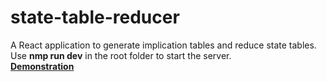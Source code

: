 # state-table-reducer
A React application to generate implication tables and reduce state tables.<br/>
Use **nmp run dev** in the root folder to start the server.<br/>
<a href="https://drive.google.com/file/d/1ZCzbYm8cpw8yFVZ-dbRmSR_t-_LHtcmJ/view?usp=sharing" target="blank"><b>Demonstration</b></a>
